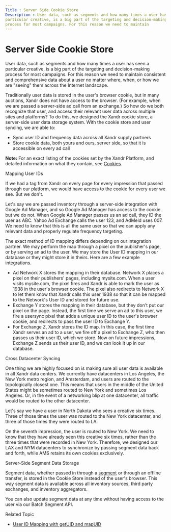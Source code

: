 ```yaml
---
Title : Server Side Cookie Store
Description : User data, such as segments and how many times a user has seen a
particular creative, is a big part of the targeting and decision-making
process for most campaigns. For this reason we need to maintain
---
```



# Server Side Cookie Store



User data, such as segments and how many times a user has seen a
particular creative, is a big part of the targeting and decision-making
process for most campaigns. For this reason we need to maintain
consistent and comprehensive data about a user no matter where, when, or
how we are "seeing" them across the Internet landscape.

Traditionally user data is stored in the user's browser cookie, but in
many auctions, Xandr does not have access to the
browser. (For example, when we are passed a server-side ad call from an
exchange.) So how do we both recognize that user, and access their
relevant user data across multiple sites and platforms? To do this, we
designed the Xandr cookie store, a server-side
user data storage system. With the cookie store and user syncing, we are
able to:

- Sync user ID and frequency data across all
  Xandr supply partners
- Store cookie data, both yours and ours, server side, so that it is
  accessible on every ad call



<b>Note:</b> For an exact listing of the
cookies set by the Xandr Platform, and detailed
information on what they contain, see
<a href="http://appnexus.com/cookies" class="xref"
target="_blank">Cookies</a>.



Mapping User IDs

If we had a tag from Xandr on every page for
every impression that passed through our platform, we would have access
to the cookie for every user we see. But we don't.

Let's say we are passed inventory through a server-side integration with
Google Ad Manager, and so Google Ad Manager has access to the cookie but
we do not. When Google Ad Manager passes us an ad call, they ID the user
as ABC. Yahoo Ad Exchange calls the user 123, and AdMeld uses 007. We
need to know that this is all the same user so that we can apply any
relevant data and properly regulate frequency targeting.

The exact method of ID mapping differs depending on our integration
partner. We may perform the map through a pixel on the publisher's page,
or by serving an ad to the user. We may store the User ID mapping in our
database or they might store it in theirs. Here are a few example
integrations.

- Ad Network X stores the mapping in their database. Network X places a
  pixel on their publishers' pages, including mysite.com. When a user
  visits mysite.com, the pixel fires and Xandr
  is able to mark the user as 1938 in the user's browser cookie. The
  pixel also redirects to Network X to let them know that
  Xandr calls this user 1938 so that it can be
  mapped to the Network's User ID and stored for future use.
- Exchange Y stores the mapping in their database, but they don't put
  our pixel on the page. Instead, the first time we serve an ad to this
  user, we fire a usersync pixel that adds a unique user ID to the
  user's browser cookie, and redirects to pass the user ID to Exchange
  Y.
- For Exchange Z, Xandr stores the ID map. In
  this case, the first time Xandr serves an ad
  to a user, we fire off a pixel to Exchange Z, who then passes us their
  user ID, which we store. Now on future impressions, Exchange Z sends
  us their user ID, and we can look it up in our database.

Cross Datacenter Syncing

One thing we are highly focused on is making sure all user data is
available in all Xandr data centers. We
currently have datacenters in Los Angeles, the New York metro region,
and Amsterdam, and users are routed to the topologically closest one.
This means that users in the middle of the United States might be
sometimes routed to New York and sometimes Los Angeles. Or, in the event
of a networking blip at one datacenter, all traffic would be routed to
the other datacenter.

Let's say we have a user in North Dakota who sees a creative six times.
Three of those times the user was routed to the New York datacenter, and
three of those times they were routed to LA.

On the seventh impression, the user is routed to New York. We need to
know that they have already seen this creative six times, rather than
the three times that were recorded in New York. Therefore, we designed
our LAX and NYM datacenters to synchronize by passing segment data back
and forth, while AMS retains its own cookies exclusively.

Server-Side Segment Data Storage

Segment data, whether passed in through a
<a href="working-with-segments.md" class="xref">segment</a> or through
an offline transfer, is stored in the Cookie Store instead of the user's
browser. This way segment data is available across all inventory
sources, third party exchanges, and inventory aggregators.

You can also update segment data at any time without having access to
the user via our Batch Segment API.

Related Topic

- <a href="user-id-mapping-with-getuid-and-mapuid.md" class="xref">User
  ID Mapping with getUID and mapUID</a>




